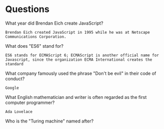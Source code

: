# Questions

What year did Brendan Eich create JavaScript?

```
Brendan Eich created JavaScript in 1995 while he was at Netscape Communications Corporation. 

```

What does "ES6" stand for?

```
ES6 stands for ECMAScript 6; ECMAScript is another official name for Javascript, since the organization ECMA International creates the standard

```

What company famously used the phrase "Don't be evil" in their code of conduct?

```
Google

```

What English mathematician and writer is often regarded as the first computer programmer?

```
Ada Lovelace

```

Who is the "Turing machine" named after?

```


```
